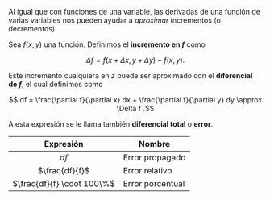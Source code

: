 Al igual que con funciones de una variable, las derivadas de una función de varias variables nos pueden ayudar a *aproximar* incrementos (o decrementos).

Sea $f(x,y)$ una función. Definimos el **incremento en $f$** como

$$
\Delta f = f(x + \Delta x, \, y + \Delta y) - f(x, \, y)
.$$

Este incremento cualquiera en $z$ puede ser aproximado con el **diferencial de $f$**, el cual definimos como

$$
df = \frac{\partial f}{\partial x} dx + \frac{\partial f}{\partial y} dy \approx \Delta f
.$$
	
A esta expresión se le llama también **diferencial total** o **error**.

|         Expresión          | Nombre           |
| :------------------------: | ---------------- |
|            $df$            | Error propagado  |
|       $\frac{df}{f}$       | Error relativo   |
| $\frac{df}{f} \cdot 100\%$ | Error porcentual |
